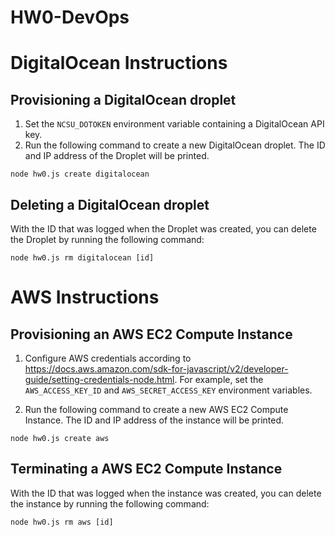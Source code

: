 # HW0-DevOps

# DigitalOcean Instructions

## Provisioning a DigitalOcean droplet
1. Set the `NCSU_DOTOKEN` environment variable containing a DigitalOcean API key.
2. Run the following command to create a new DigitalOcean droplet. The ID and IP address
of the Droplet will be printed.

```
node hw0.js create digitalocean
```

## Deleting a DigitalOcean droplet
With the ID that was logged when the Droplet was created, you can delete the Droplet by running the following command:

```
node hw0.js rm digitalocean [id]
```

# AWS Instructions
## Provisioning an AWS EC2 Compute Instance
1. Configure AWS credentials according to https://docs.aws.amazon.com/sdk-for-javascript/v2/developer-guide/setting-credentials-node.html. For example, set the `AWS_ACCESS_KEY_ID` and `AWS_SECRET_ACCESS_KEY` environment variables.

2. Run the following command to create a new AWS EC2 Compute Instance. The ID and IP address
of the instance will be printed.

```
node hw0.js create aws
```

## Terminating a AWS EC2 Compute Instance
With the ID that was logged when the instance was created, you can delete the instance by running the following command:

```
node hw0.js rm aws [id]
```
